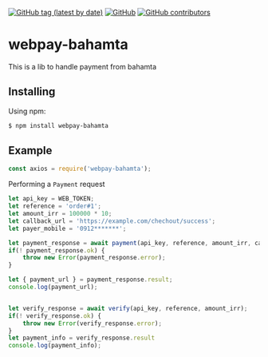 [![GitHub tag (latest by date)](https://img.shields.io/github/v/tag/hrashidi/webpay-bahamta)](https://github.com/hrashidi/webpay-bahamta/releases/latest)
[![GitHub](https://img.shields.io/github/license/hrashidi/webpay-bahamta)](LICENSE)
[![GitHub contributors](https://img.shields.io/github/contributors/hrashidi/webpay-bahamta)](https://github.com/hrashidi/webpay-bahamta/graphs/contributors)

# webpay-bahamta

This is a lib to handle payment from bahamta


## Installing

Using npm:

```bash
$ npm install webpay-bahamta
```

## Example
```js
const axios = require('webpay-bahamta');
```

Performing a `Payment` request

```js
let api_key = WEB_TOKEN; 
let reference = 'order#1';
let amount_irr = 100000 * 10;
let callback_url = 'https://example.com/chechout/success';
let payer_mobile = '0912*******';

let payment_response = await payment(api_key, reference, amount_irr, callback_url, payer_mobile);
if(! payment_response.ok) {
	throw new Error(payment_response.error);
}

let { payment_url } = payment_response.result;
console.log(payment_url);


let verify_response = await verify(api_key, reference, amount_irr);
if(! verify_response.ok) {
	throw new Error(verify_response.error);
}
let payment_info = verify_response.result
console.log(payment_info);
```
